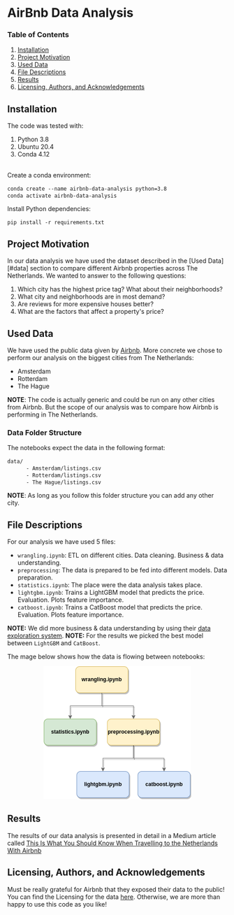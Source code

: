 # AirBnb Data Analysis

### Table of Contents
1. [Installation](#installation)
2. [Project Motivation](#motivation)
3. [Used Data](#data)
4. [File Descriptions](#files)
5. [Results](#results)
6. [Licensing, Authors, and Acknowledgements](#licensing)


## Installation <a id="installation"></a>
The code was tested with:
1. Python 3.8
2. Ubuntu 20.4
3. Conda 4.12

<br/>Create a conda environment:
```shell
conda create --name airbnb-data-analysis python=3.8
conda activate airbnb-data-analysis
```
Install Python dependencies:
```shell
pip install -r requirements.txt
```

## Project Motivation <a id="motivation"></a>
In our data analysis we have used the dataset described in the [Used Data][#data] section to compare different 
Airbnb properties across The Netherlands. We wanted to answer to the following questions:
1. Which city has the highest price tag? What about their neighborhoods?
2. What city and neighborhoods are in most demand?
3. Are reviews for more expensive houses better?
4. What are the factors that affect a property's price?

## Used Data <a id="data"></a>
We have used the public data given by [Airbnb](http://insideairbnb.com/get-the-data/). More concrete we chose to 
perform our analysis on the biggest cities from The Netherlands:
* Amsterdam
* Rotterdam
* The Hague

**NOTE**: The code is actually generic and could be run on any other cities from Airbnb. 
But the scope of our analysis was to compare how Airbnb is performing in The Netherlands.

### Data Folder Structure
The notebooks expect the data in the following format:
```
data/
      - Amsterdam/listings.csv
      - Rotterdam/listings.csv
      - The Hague/listings.csv
```

**NOTE**: As long as you follow this folder structure you can add any other city.

## File Descriptions <a id="files"></a>
For our analysis we have used 5 files:
* `wrangling.ipynb`: ETL on different cities. Data cleaning. Business & data understanding.
* `preprocessing`: The data is prepared to be fed into different models. Data preparation.
* `statistics.ipynb`: The place were the data analysis takes place.
* `lightgbm.ipynb`: Trains a LightGBM model that predicts the price. Evaluation. Plots feature importance.
* `catboost.ipynb`: Trains a CatBoost model that predicts the price. Evaluation. Plots feature importance.

**NOTE:** We did more business & data understanding by using their [data exploration system](http://insideairbnb.com/amsterdam/).
**NOTE:** For the results we picked the best model between `LightGBM` and `CatBoost`. 

The mage below shows how the data is flowing between notebooks:
<p align="center"><img src="images/files_structure.png" /></p>

## Results <a id="results"></a>
The results of our data analysis is presented in detail in a Medium article called
[This Is What You Should Know When Travelling to the Netherlands With Airbnb](https://medium.com/@p.e.iusztin/this-is-what-you-should-know-when-travelling-to-the-netherlands-with-airbnb-aaa19cef4615)

## Licensing, Authors, and Acknowledgements <a id="licensing"></a>
Must be really grateful for Airbnb that they exposed their data to the public!
You can find the Licensing for the data [here](http://insideairbnb.com/data-policies). 
Otherwise, we are more than happy to use this code as you like!






